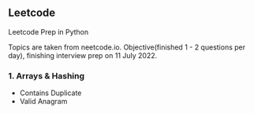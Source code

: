 ## Leetcode

Leetcode Prep in Python

Topics are taken from neetcode.io.
Objective(finished 1 - 2 questions per day), finishing interview prep on 11 July 2022.

### 1. Arrays & Hashing

- Contains Duplicate
- Valid Anagram
